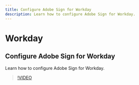 ```yaml
---
title: Configure Adobe Sign for Workday
description: Learn how to configure Adobe Sign for Workday.
---
```


# Workday

## Configure Adobe Sign for Workday

Learn how to configure Adobe Sign for Workday.

>[!VIDEO](https://video.tv.adobe.com/v/39372?hidetitle=true)